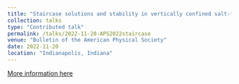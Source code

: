 ```yaml
---
title: "Staircase solutions and stability in vertically confined salt-finger convection, Chang Liu, Keith Julien, Edgar Knobloch"
collection: talks
type: "Contributed talk"
permalink: /talks/2022-11-20-APS2022staircase
venue: "Bulletin of the American Physical Society"
date: 2022-11-20
location: "Indianapolis, Indiana"
---
```


[More information here](https://meetings.aps.org/Meeting/DFD22/Session/U19.9)
